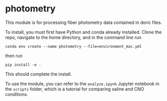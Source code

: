# photometry

This module is for processing fiber photometry data contained in doric files. 

To install, you must first have Python and conda already installed. Clone the repo, navigate to the home directory, and in the command line run 

```
conda env create --name photometry --file=environment_mac.yml
```

then run 

```
pip install -e .
```

This should complete the install. 

To use the module, you can refer to the ```analyze.ipynb``` Jupyter notebook in the ```scripts``` folder, which is a tutorial for comparing saline and CNO conditions. 

